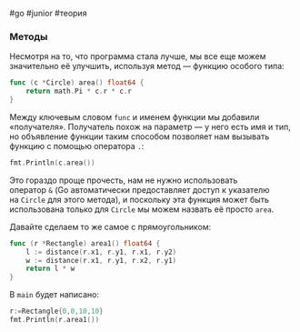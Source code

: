 #go #junior #теория

### Методы

Несмотря на то, что программа стала лучше, мы все еще можем значительно её улучшить, используя метод — функцию особого типа:
```go
func (c *Circle) area() float64 { 
	return math.Pi * c.r * c.r 
}
```
Между ключевым словом `func` и именем функции мы добавили «получателя». Получатель похож на параметр — у него есть имя и тип, но объявление функции таким способом позволяет нам вызывать функцию с помощью оператора `.`:
```go
fmt.Println(c.area())
```

Это гораздо проще прочесть, нам не нужно использовать оператор `&` (Go автоматически предоставляет доступ к указателю на `Circle` для этого метода), и поскольку эта функция может быть использована только для `Circle` мы можем назвать её просто `area`.

Давайте сделаем то же самое с прямоугольником:
```go
func (r *Rectangle) area1() float64 {  
    l := distance(r.x1, r.y1, r.x1, r.y2)  
    w := distance(r.x1, r.y1, r.x2, r.y1)  
    return l * w  
}
```
В `main` будет написано:
```go
r:=Rectangle{0,0,10,10}
fmt.Println(r.area1())
```